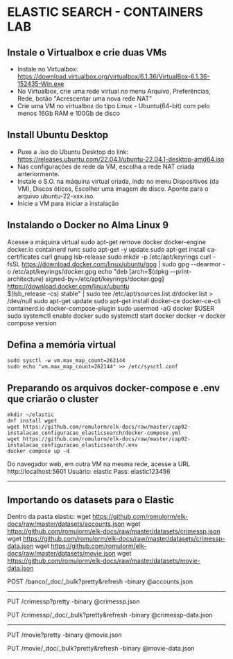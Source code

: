 # ELASTIC SEARCH - CONTAINERS LAB

## Instale o Virtualbox e crie duas VMs
* Instale no Virtualbox: https://download.virtualbox.org/virtualbox/6.1.36/VirtualBox-6.1.36-152435-Win.exe
* No Virtualbox, crie uma rede virtual no menu Arquivo, Preferências, Rede, botão "Acrescentar uma nova rede NAT"
* Crie uma VM no virtualbox do tipo Linux - Ubuntu(64-bit) com pelo menos 16Gb RAM e 100Gb de disco

## Install Ubuntu Desktop
* Puxe a .iso do Ubuntu Desktop do link: https://releases.ubuntu.com/22.04.1/ubuntu-22.04.1-desktop-amd64.iso
* Nas configurações de rede da VM, escolha a rede NAT criada anteriormente.
* Instale o S.O. na  máquina virtual criada, indo no menu Dispositivos (da VM), Discos óticos, Escolher uma imagem de disco. Aponte para o arquivo ubuntu-22-xxx.iso.
* Inicie a VM para iniciar a instalação

## Instalando o Docker no Alma Linux 9

Acesse a máquina virtual
    sudo apt-get remove docker docker-engine docker.io containerd runc
    sudo apt-get -y update
    sudo apt-get install ca-certificates curl gnupg lsb-release
    sudo mkdir -p /etc/apt/keyrings
    curl -fsSL https://download.docker.com/linux/ubuntu/gpg | sudo gpg --dearmor -o /etc/apt/keyrings/docker.gpg
    echo "deb [arch=$(dpkg --print-architecture) signed-by=/etc/apt/keyrings/docker.gpg] https://download.docker.com/linux/ubuntu \
  $(lsb_release -cs) stable" | sudo tee /etc/apt/sources.list.d/docker.list > /dev/null
    sudo apt-get update
    sudo apt-get install docker-ce docker-ce-cli containerd.io docker-compose-plugin
    sudo usermod -aG docker $USER
    sudo systemctl enable docker
    sudo systemctl start docker
    docker -v
    docker compose version

## Defina a memória virtual

    sudo sysctl -w vm.max_map_count=262144
    sudo echo "vm.max_map_count=262144" >> /etc/sysctl.conf

## Preparando os arquivos docker-compose e .env que criarão o cluster
    mkdir ~/elastic
    dnf install wget
    wget https://github.com/romulorm/elk-docs/raw/master/cap02-instalacao_configuracao_elasticsearch/docker-compose.yml
    wget https://github.com/romulorm/elk-docs/raw/master/cap02-instalacao_configuracao_elasticsearch/.env
    docker compose up -d

Do navegador web, em outra VM na mesma rede, acesse a URL http://localhost:5601
Usuário: elastic
Pass: elastic123456

--------------------------------------
Importando os datasets para o Elastic
--------------------------------------

Dentro da pasta elastic:
    wget https://github.com/romulorm/elk-docs/raw/master/datasets/accounts.json
    wget https://github.com/romulorm/elk-docs/raw/master/datasets/crimessp.json
    wget https://github.com/romulorm/elk-docs/raw/master/datasets/crimessp-data.json
    wget https://github.com/romulorm/elk-docs/raw/master/datasets/movie.json
    wget https://github.com/romulorm/elk-docs/raw/master/datasets/movie-data.json

POST /banco/_doc/_bulk?pretty&refresh
-binary @accounts.json

--------------------------

PUT /crimessp?pretty
-binary @crimessp.json

PUT /crimessp/_doc/_bulk?pretty&refresh
-binary @crimessp-data.json

--------------------------

PUT /movie?pretty
-binary @movie.json

PUT /movie/_doc/_bulk?pretty&refresh
-binary @movie-data.json

